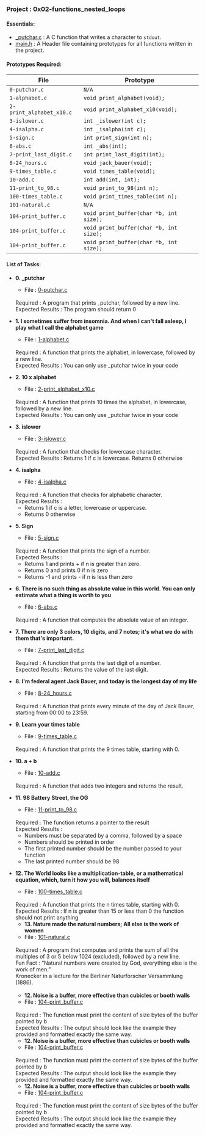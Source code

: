 <h3>Project : 0x02-functions_nested_loops</h3>

<h4>Essentials:</h4>

* [_putchar.c](./_putchar.c) : A C function that writes a character to `stdout`.
* [main.h](./main.h) : A Header file containing prototypes for all functions written in the project.

<h4>Prototypes Required:</h4>

| File                     | Prototype                                                      |
| -------------------------| ---------------------------------------------------------------|
| `0-putchar.c`            | `N/A`                                                          |
| `1-alphabet.c`           | `void print_alphabet(void);`                                   |
| `2-print_alphabet_x10.c` | `void print_alphabet_x10(void);`                               |
| `3-islower.c`            | `int _islower(int c);`                                         |
| `4-isalpha.c`            | `int _isalpha(int c);`                                         |
| `5-sign.c`               | `int print_sign(int n);`                                       |
| `6-abs.c`     | `int _abs(int);`                                    |
| `7-print_last_digit.c`           | `int print_last_digit(int);`                                          |
| `8-24_hours.c`        | `void jack_bauer(void);`                                         |
| `9-times_table.c` | `void times_table(void);`                                    |
| `10-add.c`        | `int add(int, int);`                                                          |
| `11-print_to_98.c` | `void print_to_98(int n);` |
| `100-times_table.c` | `void print_times_table(int n);`                        |
| `101-natural.c` | `N/A`                        |
| `104-print_buffer.c` | `void print_buffer(char *b, int size);`                        |
| `104-print_buffer.c` | `void print_buffer(char *b, int size);`                        |
| `104-print_buffer.c` | `void print_buffer(char *b, int size);`                        |

<h4>List of Tasks:</h4>

* **0. _putchar**
  * File : [0-putchar.c](./0-putchar.c)
  <br>
  Required : A program that prints _putchar, followed by a new line.
  <br>
  Expected Results : The program should return 0

* **1. I sometimes suffer from insomnia. And when I can't fall asleep, I play what I call the alphabet game**
  *  File : [1-alphabet.c](./1-alphabet.c)
   <br>
  Required : A function that prints the alphabet, in lowercase, followed by a new line.
  <br>
  Expected Results : You can only use _putchar twice in your code
  
* **2. 10 x alphabet**
  *  File : [2-print_alphabet_x10.c](./2-print_alphabet_x10.c)
   <br>
  Required : A function that prints 10 times the alphabet, in lowercase, followed by a new line.
  <br>
  Expected Results : You can only use _putchar twice in your code
  
* **3. islower**
  * File : [3-islower.c](./3-islower.c)
  <br>
  Required : A function that checks for lowercase character.
  <br>
  Expected Results : Returns 1 if c is lowercase. Returns 0 otherwise

* **4. isalpha**
  *  File : [4-isalpha.c](./4-isalpha.c)
   <br>
  Required : A function that checks for alphabetic character.
  <br>
  Expected Results :  
  <ul>
  <li>Returns 1 if c is a letter, lowercase or uppercase.</li>
  <li>Returns 0 otherwise</li>
  </ul>
  
* **5. Sign**
  * File : [5-sign.c](./5-sign.c)
  <br>
  Required : A function that prints the sign of a number.
  <br>
  Expected Results : 
  <ul>
  <li>Returns 1 and prints + if n is greater than zero.</li>
  <li>Returns 0 and prints 0 if n is zero</li>
  <li>Returns -1 and prints - if n is less than zero</li>
  </ul>

* **6. There is no such thing as absolute value in this world. You can only estimate what a thing is worth to you**
  *  File : [6-abs.c](./6-abs.c)
   <br>
  Required : A function that computes the absolute value of an integer.
  
* **7. There are only 3 colors, 10 digits, and 7 notes; it's what we do with them that's important.**
  * File : [7-print_last_digit.c](./7-print_last_digit.c)
  <br>
  Required : A function that prints the last digit of a number.
  <br>
  Expected Results : Returns the value of the last digit.

* **8. I'm federal agent Jack Bauer, and today is the longest day of my life**
  *  File : [8-24_hours.c](./8-24_hours.c)
   <br>
  Required : A function that prints every minute of the day of Jack Bauer, starting from 00:00 to 23:59.

* **9. Learn your times table**
  * File : [9-times_table.c](./9-times_table.c)
  <br>
  Required : A function that prints the 9 times table, starting with 0.

* **10. a + b**
  *  File : [10-add.c](./10-add.c)
   <br>
  Required : A function that adds two integers and returns the result.

  
* **11. 98 Battery Street, the OG**
  * File : [11-print_to_98.c](./11-print_to_98.c)
  <br>
  Required : The function returns a pointer to the result
  <br>
  Expected Results : 
   <ul>
  <li>Numbers must be separated by a comma, followed by a space</li>
  <li>Numbers should be printed in order</li>
  <li>The first printed number should be the number passed to your function</li>
  <li>The last printed number should be 98</li>
  </ul>
  
* **12. The World looks like a multiplication-table, or a mathematical equation, which, turn it how you will, balances itself**
  *  File : [100-times_table.c](./100-times_table.c)
   <br>
  Required : A function that prints the n times table, starting with 0.
  <br>
  Expected Results : If n is greater than 15 or less than 0 the function should not print anything
    
  * **13. Nature made the natural numbers; All else is the work of women**
  *  File : [101-natural.c](./101-natural.c)
   <br>
  Required : A program that computes and prints the sum of all the multiples of 3 or 5 below 1024 (excluded), followed by a new line.
  <br>
  Fun Fact : “Natural numbers were created by God, everything else is the work of men.” 
  <br>
  Kronecker in a lecture for the Berliner Naturforscher Versammlung (1886).
  <br>
  <br>
  
    * **12. Noise is a buffer, more effective than cubicles or booth walls**
  *  File : [104-print_buffer.c](./104-print_buffer.c)
   <br>
  Required : The function must print the content of size bytes of the buffer pointed by b
  <br>
  Expected Results : The output should look like the example they provided and formatted exactly the same way.
  
  
  * **12. Noise is a buffer, more effective than cubicles or booth walls**
  *  File : [104-print_buffer.c](./104-print_buffer.c)
   <br>
  Required : The function must print the content of size bytes of the buffer pointed by b
  <br>
  Expected Results : The output should look like the example they provided and formatted exactly the same way.
  
  * **12. Noise is a buffer, more effective than cubicles or booth walls**
  *  File : [104-print_buffer.c](./104-print_buffer.c)
   <br>
  Required : The function must print the content of size bytes of the buffer pointed by b
  <br>
  Expected Results : The output should look like the example they provided and formatted exactly the same way.
